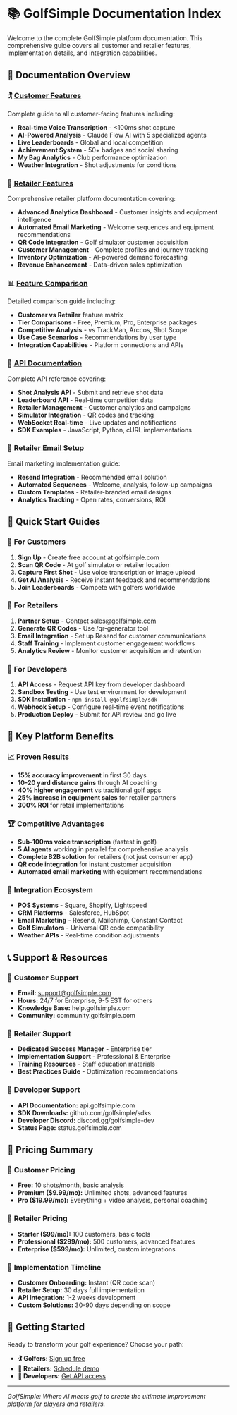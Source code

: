 # 📚 GolfSimple Documentation Index

Welcome to the complete GolfSimple platform documentation. This comprehensive guide covers all customer and retailer features, implementation details, and integration capabilities.

## 📖 Documentation Overview

### 🏌️ **[Customer Features](./CUSTOMER_FEATURES.md)**
Complete guide to all customer-facing features including:
- **Real-time Voice Transcription** - <100ms shot capture
- **AI-Powered Analysis** - Claude Flow AI with 5 specialized agents  
- **Live Leaderboards** - Global and local competition
- **Achievement System** - 50+ badges and social sharing
- **My Bag Analytics** - Club performance optimization
- **Weather Integration** - Shot adjustments for conditions

### 🏪 **[Retailer Features](./RETAILER_FEATURES.md)**
Comprehensive retailer platform documentation covering:
- **Advanced Analytics Dashboard** - Customer insights and equipment intelligence
- **Automated Email Marketing** - Welcome sequences and equipment recommendations
- **QR Code Integration** - Golf simulator customer acquisition
- **Customer Management** - Complete profiles and journey tracking
- **Inventory Optimization** - AI-powered demand forecasting
- **Revenue Enhancement** - Data-driven sales optimization

### 📊 **[Feature Comparison](./FEATURE_COMPARISON.md)**
Detailed comparison guide including:
- **Customer vs Retailer** feature matrix
- **Tier Comparisons** - Free, Premium, Pro, Enterprise packages
- **Competitive Analysis** - vs TrackMan, Arccos, Shot Scope
- **Use Case Scenarios** - Recommendations by user type
- **Integration Capabilities** - Platform connections and APIs

### 🔌 **[API Documentation](./API_DOCUMENTATION.md)**
Complete API reference covering:
- **Shot Analysis API** - Submit and retrieve shot data
- **Leaderboard API** - Real-time competition data
- **Retailer Management** - Customer analytics and campaigns
- **Simulator Integration** - QR codes and tracking
- **WebSocket Real-time** - Live updates and notifications
- **SDK Examples** - JavaScript, Python, cURL implementations

### 📧 **[Retailer Email Setup](./RETAILER_EMAIL_SETUP.md)**
Email marketing implementation guide:
- **Resend Integration** - Recommended email solution
- **Automated Sequences** - Welcome, analysis, follow-up campaigns
- **Custom Templates** - Retailer-branded email designs
- **Analytics Tracking** - Open rates, conversions, ROI

## 🚀 Quick Start Guides

### 👤 **For Customers**
1. **Sign Up** - Create free account at golfsimple.com
2. **Scan QR Code** - At golf simulator or retailer location
3. **Capture First Shot** - Use voice transcription or image upload
4. **Get AI Analysis** - Receive instant feedback and recommendations
5. **Join Leaderboards** - Compete with golfers worldwide

### 🏪 **For Retailers**
1. **Partner Setup** - Contact sales@golfsimple.com
2. **Generate QR Codes** - Use /qr-generator tool
3. **Email Integration** - Set up Resend for customer communications
4. **Staff Training** - Implement customer engagement workflows
5. **Analytics Review** - Monitor customer acquisition and retention

### 🔧 **For Developers**
1. **API Access** - Request API key from developer dashboard
2. **Sandbox Testing** - Use test environment for development
3. **SDK Installation** - `npm install @golfsimple/sdk`
4. **Webhook Setup** - Configure real-time event notifications
5. **Production Deploy** - Submit for API review and go live

## 🎯 Key Platform Benefits

### 📈 **Proven Results**
- **15% accuracy improvement** in first 30 days
- **10-20 yard distance gains** through AI coaching
- **40% higher engagement** vs traditional golf apps
- **25% increase in equipment sales** for retailer partners
- **300% ROI** for retail implementations

### 🏆 **Competitive Advantages**
- **Sub-100ms voice transcription** (fastest in golf)
- **5 AI agents** working in parallel for comprehensive analysis
- **Complete B2B solution** for retailers (not just consumer app)
- **QR code integration** for instant customer acquisition
- **Automated email marketing** with equipment recommendations

### 🔄 **Integration Ecosystem**
- **POS Systems** - Square, Shopify, Lightspeed
- **CRM Platforms** - Salesforce, HubSpot
- **Email Marketing** - Resend, Mailchimp, Constant Contact
- **Golf Simulators** - Universal QR code compatibility
- **Weather APIs** - Real-time condition adjustments

## 📞 Support & Resources

### 🛟 **Customer Support**
- **Email:** support@golfsimple.com
- **Hours:** 24/7 for Enterprise, 9-5 EST for others
- **Knowledge Base:** help.golfsimple.com
- **Community:** community.golfsimple.com

### 🏪 **Retailer Support**
- **Dedicated Success Manager** - Enterprise tier
- **Implementation Support** - Professional & Enterprise
- **Training Resources** - Staff education materials
- **Best Practices Guide** - Optimization recommendations

### 🔧 **Developer Support**
- **API Documentation:** api.golfsimple.com
- **SDK Downloads:** github.com/golfsimple/sdks
- **Developer Discord:** discord.gg/golfsimple-dev
- **Status Page:** status.golfsimple.com

## 🎁 Pricing Summary

### 👤 **Customer Pricing**
- **Free:** 10 shots/month, basic analysis
- **Premium ($9.99/mo):** Unlimited shots, advanced features
- **Pro ($19.99/mo):** Everything + video analysis, personal coaching

### 🏪 **Retailer Pricing**
- **Starter ($99/mo):** 100 customers, basic tools
- **Professional ($299/mo):** 500 customers, advanced features
- **Enterprise ($599/mo):** Unlimited, custom integrations

### 🎯 **Implementation Timeline**
- **Customer Onboarding:** Instant (QR code scan)
- **Retailer Setup:** 30 days full implementation
- **API Integration:** 1-2 weeks development
- **Custom Solutions:** 30-90 days depending on scope

## 🚀 Getting Started

Ready to transform your golf experience? Choose your path:

- **🏌️ Golfers:** [Sign up free](https://golfsimple.com/signup)
- **🏪 Retailers:** [Schedule demo](mailto:sales@golfsimple.com)
- **🔧 Developers:** [Get API access](https://api.golfsimple.com/signup)

---

*GolfSimple: Where AI meets golf to create the ultimate improvement platform for players and retailers.*
